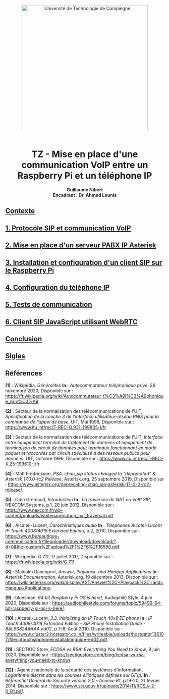 <div align="center">
<br>
<img src="https://www.utc.fr/wp-content/uploads/sites/28/2019/05/SU-UTC18-70.svg" alt="Université de Technologie de Compiègne" width="400">
<br>
<br>

# TZ - Mise en place d'une communication VoIP entre un Raspberry Pi et un téléphone IP


**Guillaume Nibert  
Encadrant : Dr. Ahmed Lounis**

</div>

## [Contexte](README.md)

## [1. Protocole SIP et communication VoIP](1_sip_voip.md)

## [2. Mise en place d'un serveur PABX IP Asterisk](2_ipbx_asterisk.md)

## [3. Installation et configuration d'un client SIP sur le Raspberry Pi](3_install_client_sip_rpi.md)

## [4. Configuration du téléphone IP](4_config_alcatel.md)

## [5. Tests de communication](5_tests_com_sip.md)

## [6. Client SIP JavaScript utilisant WebRTC](6_sip_webrtc.md)

## [Conclusion](Conclusion)

## [Sigles](Sigles.md)

## Références

<a name="wikipedia_pabx"></a>**(1)** : Wikipédia, *Généralités* **In** : *Autocommutateur téléphonique privé*, 26 novembre 2020, Disponible sur : https://fr.wikipedia.org/wiki/Autocommutateur_t%C3%A9l%C3%A9phonique_priv%C3%A9.

<a name="q931"></a>**(2)** : Secteur de la normalisation des télécommunications de l'UIT, *Spécification de la couche 3 de l'interface utilisateur-réseau RNIS pour la commande de l’appel de base*, UIT, Mai 1998, Disponible sur : https://www.itu.int/rec/T-REC-Q.931-199805-I/fr.

<a name="x253"></a>**(3)** : Secteur de la normalisation des télécommunications de l'UIT, *Interface entre équipement terminal de traitement de données et équipement de terminaison de circuit de données pour terminaux fonctionnant en mode paquet et raccordés par circuit spécialisé à des réseaux publics pour données*, UIT, Octobre 1996, Disponible sur : https://www.itu.int/rec/T-REC-X.25-199610-I/fr.

<a name="sip_deprecie"></a>**(4)** : Matt Fredrickson, *PSA: chan_sip status changed to “deprecated” & Asterisk 17.0.0-rc2 Release*, Asterisk.org, 25 septembre 2019, Disponible sur : https://www.asterisk.org/deprecating-chan_sip-asterisk-17-0-0-rc2-release/.

<a name="problematique_traversee_nat"></a>**(5)** : Odin Gremaud, *Introduction* **In** : *La traversée de NAT en VoIP SIP*, NEXCOM Systems, p.1, 20 juin 2012, Disponible sur : https://www.nexcom.fr/wp-content/uploads/whitepapers/bcp_nat_traversal.pdf.

<a name="alaw_ulaw_alcatel"></a>**(6)** : Alcaltel-Lucent, *Caractéristiques audio* **In** : *Téléphones Alcatel-Lucent IP Touch 4008/4018 Extended Edition*, p.2, 2010, Disponible sur : https://www.bureautique-communication.fr/fileuploader/download/download/?d=0&file=custom%2Fupload%2F1%2F6%2F16590.pdf.

<a name="alaw_ulaw_geo"></a>**(7)** : Wikipédia, *G.711*, 17 juillet 2017, Disponible sur : https://fr.wikipedia.org/wiki/G.711.

<a name="extensions_conf"></a>**(8)** : Malcolm Davenport, *Answer, Playback, and Hangup Applications* **In** : *Asterisk Documentation*, Asterisk.org, 19 décembre 2013, Disponible sur : https://wiki.asterisk.org/wiki/display/AST/Answer%2C+Playback%2C+and+Hangup+Applications.

<a name="rpi_benchmark"></a>**(9)** : bluesman, *64 bit Raspberry Pi OS is here!*, Audiophile Style, 4 juin 2020, Disponible sur : https://audiophilestyle.com/forums/topic/59499-64-bit-raspberry-pi-os-is-here/.

<a name="alcatel_conf"></a>**(10)** : Alcatel-Lucent, *3.3. Initializing an IP Touch 40x8 EE phone* **In** : *IP Touch 4008/4018 Extended Edition - SIP Phone Installation Guide - 8AL90824AAAA ed02*, p.7-8, Août 2010, Disponible sur : https://www.cluster2.hostgator.co.in/files/writeable/uploads/hostgator136107/file/iptouchsipphoneinstallationguide-ed02.pdf.

<a name="ecdsa"></a>**(11)** : SECTIGO Store, *ECDSA vs RSA: Everything You Need to Know*, 9 juin 2020, Disponible sur : https://sectigostore.com/blog/ecdsa-vs-rsa-everything-you-need-to-know/.

<a name="ecdsa_anssi"></a>**(12)** : Agence nationale de la sécurité des systèmes d'information, *Logarithme discret dans les courbes elliptiques définies sur GF(p)* **In** : *Référentiel Général de Sécurité version 2.0 - Annexe B1*, p.19-20, 21 février 2014, Disponible sur : https://www.ssi.gouv.fr/uploads/2014/11/RGS_v-2-0_B1.pdf.